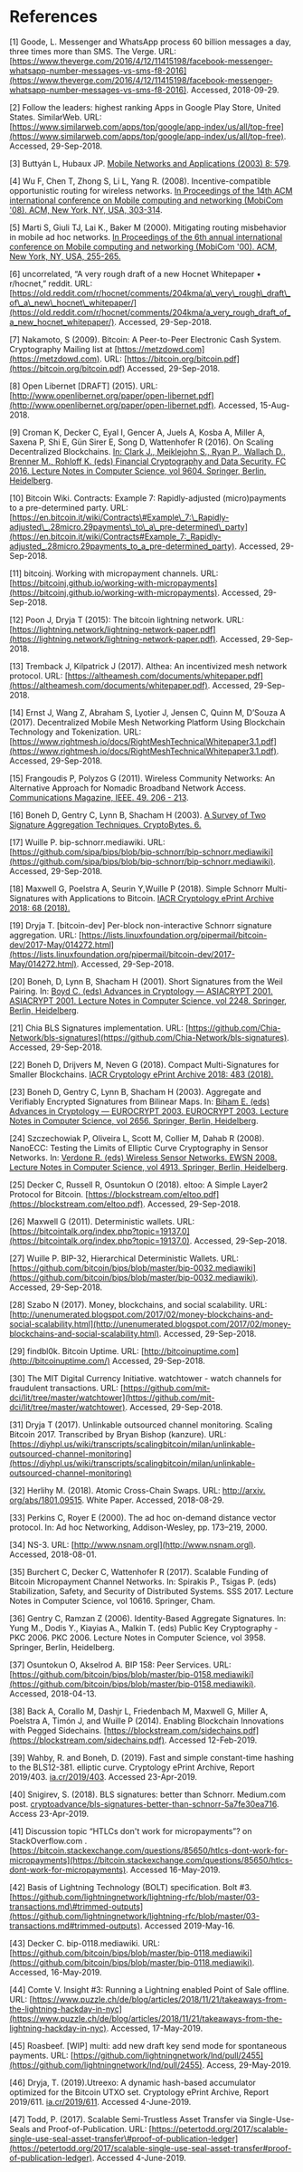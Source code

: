 # References

\[1\] Goode, L. Messenger and WhatsApp process 60 billion messages a day, three times more than SMS. The Verge. URL: [https://www.theverge.com/2016/4/12/11415198/facebook-messenger-whatsapp-number-messages-vs-sms-f8-2016](https://www.theverge.com/2016/4/12/11415198/facebook-messenger-whatsapp-number-messages-vs-sms-f8-2016). Accessed, 2018-09-29.

\[2\] Follow the leaders: highest ranking Apps in Google Play Store, United States. SimilarWeb. URL: [https://www.similarweb.com/apps/top/google/app-index/us/all/top-free](https://www.similarweb.com/apps/top/google/app-index/us/all/top-free). Accessed, 29-Sep-2018.

\[3\] Buttyán L, Hubaux JP. [Mobile Networks and Applications \(2003\) 8: 579](https://doi.org/10.1023/A:1025146013151).

\[4\] Wu F, Chen T, Zhong S, Li L, Yang R. \(2008\). Incentive-compatible opportunistic routing for wireless networks. [In Proceedings of the 14th ACM international conference on Mobile computing and networking \(MobiCom '08\). ACM, New York, NY, USA, 303-314](http://dx.doi.org/10.1145/1409944.1409979).

\[5\] Marti S, Giuli TJ, Lai K., Baker M \(2000\). Mitigating routing misbehavior in mobile ad hoc networks. [In Proceedings of the 6th annual international conference on Mobile computing and networking \(MobiCom '00\). ACM, New York, NY, USA, 255-265.](http://dx.doi.org/10.1145/345910.345955)

\[6\] uncorrelated, “A very rough draft of a new Hocnet Whitepaper • r/hocnet,” reddit. URL: [https://old.reddit.com/r/hocnet/comments/204kma/a\_very\_rough\_draft\_of\_a\_new\_hocnet\_whitepaper/](https://old.reddit.com/r/hocnet/comments/204kma/a_very_rough_draft_of_a_new_hocnet_whitepaper/). Accessed, 29-Sep-2018.

\[7\] Nakamoto, S \(2009\). Bitcoin: A Peer-to-Peer Electronic Cash System. Cryptography Mailing list at [https://metzdowd.com](https://metzdowd.com). URL: [https://bitcoin.org/bitcoin.pdf](https://bitcoin.org/bitcoin.pdf) Accessed, 29-Sep-2018.

\[8\] Open Libernet \[DRAFT\] \(2015\). URL: [http://www.openlibernet.org/paper/open-libernet.pdf](http://www.openlibernet.org/paper/open-libernet.pdf). Accessed, 15-Aug-2018.

\[9\] Croman K, Decker C, Eyal I, Gencer A, Juels A, Kosba A, Miller A, Saxena P, Shi E, Gün Sirer E, Song D, Wattenhofer R \(2016\). On Scaling Decentralized Blockchains. [In: Clark J., Meiklejohn S., Ryan P., Wallach D., Brenner M., Rohloff K. \(eds\) Financial Cryptography and Data Security. FC 2016. Lecture Notes in Computer Science, vol 9604. Springer, Berlin, Heidelberg](https://doi.org/10.1007/978-3-662-53357-4_8).

\[10\] Bitcoin Wiki. Contracts: Example 7: Rapidly-adjusted \(micro\)payments to a pre-determined party. URL: [https://en.bitcoin.it/wiki/Contracts\#Example\_7:\_Rapidly-adjusted\_.28micro.29payments\_to\_a\_pre-determined\_party](https://en.bitcoin.it/wiki/Contracts#Example_7:_Rapidly-adjusted_.28micro.29payments_to_a_pre-determined_party). Accessed, 29-Sep-2018.

\[11\] bitcoinj. Working with micropayment channels. URL: [https://bitcoinj.github.io/working-with-micropayments](https://bitcoinj.github.io/working-with-micropayments). Accessed, 29-Sep-2018.

\[12\] Poon J, Dryja T \(2015\): The bitcoin lightning network. URL: [https://lightning.network/lightning-network-paper.pdf](https://lightning.network/lightning-network-paper.pdf). Accessed, 29-Sep-2018.

\[13\] Tremback J, Kilpatrick J \(2017\). Althea: An incentivized mesh network protocol. URL: [https://altheamesh.com/documents/whitepaper.pdf](https://altheamesh.com/documents/whitepaper.pdf). Accessed, 29-Sep-2018.

\[14\] Ernst J, Wang Z, Abraham S, Lyotier J, Jensen C, Quinn M, D’Souza A \(2017\). Decentralized Mobile Mesh Networking Platform Using Blockchain Technology and Tokenization. URL: [https://www.rightmesh.io/docs/RightMeshTechnicalWhitepaper3.1.pdf](https://www.rightmesh.io/docs/RightMeshTechnicalWhitepaper3.1.pdf). Accessed, 29-Sep-2018.

\[15\] Frangoudis P, Polyzos G \(2011\). Wireless Community Networks: An Alternative Approach for Nomadic Broadband Network Access. [Communications Magazine, IEEE. 49. 206 - 213](https://doi.org/10.1109/MCOM.2011.5762819).

\[16\] Boneh D, Gentry C, Lynn B, Shacham H \(2003\). [A Survey of Two Signature Aggregation Techniques. CryptoBytes. 6.](http://citeseerx.ist.psu.edu/viewdoc/summary?doi=10.1.1.95.9633)

\[17\] Wuille P. bip-schnorr.mediawiki. URL: [https://github.com/sipa/bips/blob/bip-schnorr/bip-schnorr.mediawiki](https://github.com/sipa/bips/blob/bip-schnorr/bip-schnorr.mediawiki). Accessed, 29-Sep-2018.

\[18\] Maxwell G, Poelstra A, Seurin Y,Wuille P \(2018\). Simple Schnorr Multi-Signatures with Applications to Bitcoin. [IACR Cryptology ePrint Archive 2018: 68 \(2018\).](https://eprint.iacr.org/2018/068)

\[19\] Dryja T. \[bitcoin-dev\] Per-block non-interactive Schnorr signature aggregation. URL: [https://lists.linuxfoundation.org/pipermail/bitcoin-dev/2017-May/014272.html](https://lists.linuxfoundation.org/pipermail/bitcoin-dev/2017-May/014272.html). Accessed, 29-Sep-2018.

\[20\] Boneh, D, Lynn B, Shacham H \(2001\). Short Signatures from the Weil Pairing. In: [Boyd C. \(eds\) Advances in Cryptology — ASIACRYPT 2001. ASIACRYPT 2001. Lecture Notes in Computer Science, vol 2248. Springer, Berlin, Heidelberg](https://doi.org/10.1007/3-540-45682-1_30).

\[21\] Chia BLS Signatures implementation. URL: [https://github.com/Chia-Network/bls-signatures](https://github.com/Chia-Network/bls-signatures). Accessed, 29-Sep-2018.

\[22\] Boneh D, Drijvers M, Neven G \(2018\). Compact Multi-Signatures for Smaller Blockchains. [IACR Cryptology ePrint Archive 2018: 483 \(2018\).](https://eprint.iacr.org/2018/068)

\[23\] Boneh D, Gentry C, Lynn B, Shacham H \(2003\). Aggregate and Verifiably Encrypted Signatures from Bilinear Maps. In: [Biham E. \(eds\) Advances in Cryptology — EUROCRYPT 2003. EUROCRYPT 2003. Lecture Notes in Computer Science, vol 2656. Springer, Berlin, Heidelberg](https://doi.org/10.1007/3-540-39200-9_26).

\[24\] Szczechowiak P, Oliveira L, Scott M, Collier M, Dahab R \(2008\). NanoECC: Testing the Limits of Elliptic Curve Cryptography in Sensor Networks. In: [Verdone R. \(eds\) Wireless Sensor Networks. EWSN 2008. Lecture Notes in Computer Science, vol 4913. Springer, Berlin, Heidelberg](https://doi.org/10.1007/978-3-540-77690-1_19).

\[25\] Decker C, Russell R, Osuntokun O \(2018\). eltoo: A Simple Layer2 Protocol for Bitcoin. [https://blockstream.com/eltoo.pdf](https://blockstream.com/eltoo.pdf). Accessed, 29-Sep-2018.

\[26\] Maxwell G \(2011\). Deterministic wallets. URL: [https://bitcointalk.org/index.php?topic=19137.0](https://bitcointalk.org/index.php?topic=19137.0). Accessed, 29-Sep-2018.

\[27\] Wuille P. BIP-32, Hierarchical Deterministic Wallets. URL: [https://github.com/bitcoin/bips/blob/master/bip-0032.mediawiki](https://github.com/bitcoin/bips/blob/master/bip-0032.mediawiki). Accessed, 29-Sep-2018.

\[28\] Szabo N \(2017\). Money, blockchains, and social scalability. URL: [http://unenumerated.blogspot.com/2017/02/money-blockchains-and-social-scalability.html](http://unenumerated.blogspot.com/2017/02/money-blockchains-and-social-scalability.html). Accessed, 29-Sep-2018.

\[29\] findbl0k. Bitcoin Uptime. URL: [http://bitcoinuptime.com](http://bitcoinuptime.com/) Accessed, 29-Sep-2018.

\[30\] The MIT Digital Currency Initiative. watchtower - watch channels for fraudulent transactions. URL: [https://github.com/mit-dci/lit/tree/master/watchtower](https://github.com/mit-dci/lit/tree/master/watchtower). Accessed, 29-Sep-2018.

\[31\] Dryja T \(2017\). Unlinkable outsourced channel monitoring. Scaling Bitcoin 2017. Transcribed by Bryan Bishop \(kanzure\). URL: [https://diyhpl.us/wiki/transcripts/scalingbitcoin/milan/unlinkable-outsourced-channel-monitoring](https://diyhpl.us/wiki/transcripts/scalingbitcoin/milan/unlinkable-outsourced-channel-monitoring)

\[32\] Herlihy M. \(2018\). Atomic Cross-Chain Swaps. URL: [http://arxiv. org/abs/1801.09515](http://arxiv.). White Paper. Accessed, 2018-08-29.

\[33\] Perkins C, Royer E \(2000\). The ad hoc on-demand distance vector protocol. In: Ad hoc Networking, Addison-Wesley, pp. 173–219, 2000.

\[34\] NS-3. URL: [http://www.nsnam.orgl](http://www.nsnam.orgl). Accessed, 2018-08-01.

\[35\] Burchert C, Decker C, Wattenhofer R \(2017\). Scalable Funding of Bitcoin Micropayment Channel Networks. In: Spirakis P., Tsigas P. \(eds\) Stabilization, Safety, and Security of Distributed Systems. SSS 2017. Lecture Notes in Computer Science, vol 10616. Springer, Cham.

\[36\] Gentry C, Ramzan Z \(2006\). Identity-Based Aggregate Signatures. In: Yung M., Dodis Y., Kiayias A., Malkin T. \(eds\) Public Key Cryptography - PKC 2006. PKC 2006. Lecture Notes in Computer Science, vol 3958. Springer, Berlin, Heidelberg.

\[37\] Osuntokun O, Akselrod A. BIP 158: Peer Services. URL: [https://github.com/bitcoin/bips/blob/master/bip-0158.mediawiki](https://github.com/bitcoin/bips/blob/master/bip-0158.mediawiki). Accessed, 2018-04-13.

\[38\] Back A, Corallo M, Dashjr L, Friedenbach M, Maxwell G, Miller A, Poelstra A, Timón J, and Wuille P \(2014\). Enabling Blockchain Innovations with Pegged Sidechains. [https://blockstream.com/sidechains.pdf](https://blockstream.com/sidechains.pdf). Accessed 12-Feb-2019.

\[39\] Wahby, R. and Boneh, D. \(2019\). Fast and simple constant-time hashing to the BLS12-381. elliptic curve. Cryptology ePrint Archive, Report 2019/403. [ia.cr/2019/403](https://eprint.iacr.org/2019/403). Accessed 23-Apr-2019.

\[40\] Snigirev, S. \(2018\). BLS signatures: better than Schnorr. Medium.com post. [cryptoadvance/bls-signatures-better-than-schnorr-5a7fe30ea716](https://medium.com/cryptoadvance/bls-signatures-better-than-schnorr-5a7fe30ea716). Access 23-Apr-2019.

\[41\] Discussion topic “HTLCs don't work for micropayments”? on StackOverflow.com . [https://bitcoin.stackexchange.com/questions/85650/htlcs-dont-work-for-micropayments](https://bitcoin.stackexchange.com/questions/85650/htlcs-dont-work-for-micropayments). Accessed 16-May-2019.

\[42\] Basis of Lightning Technology \(BOLT\) specification. Bolt \#3. [https://github.com/lightningnetwork/lightning-rfc/blob/master/03-transactions.md\#trimmed-outputs](https://github.com/lightningnetwork/lightning-rfc/blob/master/03-transactions.md#trimmed-outputs). Accessed 2019-May-16.

\[43\] Decker C. bip-0118.mediawiki. URL: [https://github.com/bitcoin/bips/blob/master/bip-0118.mediawiki](https://github.com/bitcoin/bips/blob/master/bip-0118.mediawiki). Accessed, 16-May-2019.

\[44\] Comte V. Insight \#3: Running a Lightning enabled Point of Sale offline. URL: [https://www.puzzle.ch/de/blog/articles/2018/11/21/takeaways-from-the-lightning-hackday-in-nyc](https://www.puzzle.ch/de/blog/articles/2018/11/21/takeaways-from-the-lightning-hackday-in-nyc). Accessed, 17-May-2019.

\[45\] Roasbeef. \[WIP\] multi: add new draft key send mode for spontaneous payments. URL: [https://github.com/lightningnetwork/lnd/pull/2455](https://github.com/lightningnetwork/lnd/pull/2455). Access, 29-May-2019.

\[46\] Dryja, T. \(2019\).Utreexo: A dynamic hash-based accumulator optimized for the Bitcoin UTXO set. Cryptology ePrint Archive, Report 2019/611. [ia.cr/2019/611](https://ia.cr/2019/611). Accessed 4-June-2019.

\[47\] Todd, P. \(2017\). Scalable Semi-Trustless Asset Transfer via Single-Use-Seals and Proof-of-Publication. URL: [https://petertodd.org/2017/scalable-single-use-seal-asset-transfer\#proof-of-publication-ledger](https://petertodd.org/2017/scalable-single-use-seal-asset-transfer#proof-of-publication-ledger). Accessed 4-June-2019.





